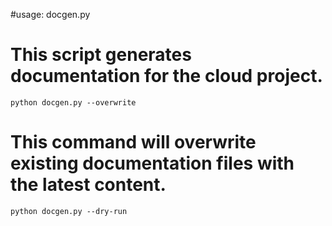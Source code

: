 #usage: docgen.py

# This script generates documentation for the cloud project.

```
python docgen.py --overwrite
```

# This command will overwrite existing documentation files with the latest content.

```
python docgen.py --dry-run
```